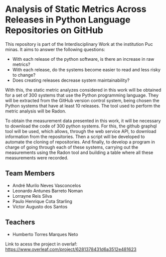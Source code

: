 # Analysis of Static Metrics Across Releases in Python Language Repositories on GitHub

This repository is part of the Interdisciplinary Work at the institution Puc minas. It aims to answer the following questions:
 
  * With each release of the python software, is there an increase in raw metrics?
  * With each release, do the systems become easier to read and less risky to change?
  * Does creating releases decrease system maintainability?
  
With this, the static metric analyzes considered in this work will be obtained for a set of 300 systems that use the Python programming language. They will be extracted from the GitHub version control system, being chosen the Python systems that have at least 10 releases. The tool used to perform the metric analysis will be Radon.
 
To obtain the measurement data presented in this work, it will be necessary to download the code of 300 python systems. For this, the github graphql tool will be used, which allows, through the web service API, to download information from the repositories. Then a script will be developed to automate the cloning of repositories. And finally, to develop a program in charge of going through each of these systems, carrying out the measurements using the Radon tool and building a table where all these measurements were recorded. 

## Team Members
* André Murilo Neves Vasconcelos
* Leonardo Antunes Barreto Noman
* Lorrayne Reis Silva
* Paulo Henrique Cota Starling
* Victor Augusto dos Santos

## Teachers

* Humberto Torres Marques Neto


Link to acess the project in overlaf: https://www.overleaf.com/project/6281378431d6a3512e481623
